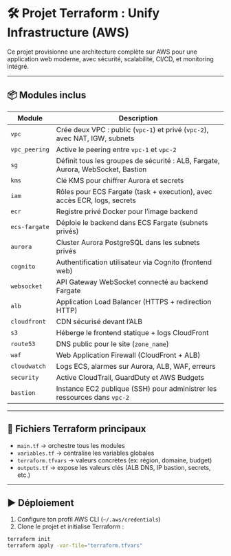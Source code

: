 # 🛠️ Projet Terraform : Unify Infrastructure (AWS)

Ce projet provisionne une architecture complète sur AWS pour une application web moderne, avec sécurité, scalabilité, CI/CD, et monitoring intégré.

---

## 📦 Modules inclus

| Module           | Description |
|------------------|-------------|
| `vpc`            | Crée deux VPC : public (`vpc-1`) et privé (`vpc-2`), avec NAT, IGW, subnets |
| `vpc_peering`    | Active le peering entre `vpc-1` et `vpc-2` |
| `sg`             | Définit tous les groupes de sécurité : ALB, Fargate, Aurora, WebSocket, Bastion |
| `kms`            | Clé KMS pour chiffrer Aurora et secrets |
| `iam`            | Rôles pour ECS Fargate (task + execution), avec accès ECR, logs, secrets |
| `ecr`            | Registre privé Docker pour l’image backend |
| `ecs-fargate`    | Déploie le backend dans ECS Fargate (subnets privés) |
| `aurora`         | Cluster Aurora PostgreSQL dans les subnets privés |
| `cognito`        | Authentification utilisateur via Cognito (frontend web) |
| `websocket`      | API Gateway WebSocket connecté au backend Fargate |
| `alb`            | Application Load Balancer (HTTPS + redirection HTTP) |
| `cloudfront`     | CDN sécurisé devant l’ALB |
| `s3`             | Héberge le frontend statique + logs CloudFront |
| `route53`        | DNS public pour le site (`zone_name`) |
| `waf`            | Web Application Firewall (CloudFront + ALB) |
| `cloudwatch`     | Logs ECS, alarmes sur Aurora, ALB, WAF, erreurs |
| `security`       | Active CloudTrail, GuardDuty et AWS Budgets |
| `bastion`        | Instance EC2 publique (SSH) pour administrer les ressources dans `vpc-2` |

---

## 🔧 Fichiers Terraform principaux

- `main.tf` → orchestre tous les modules
- `variables.tf` → centralise les variables globales
- `terraform.tfvars` → valeurs concrètes (ex: région, domaine, budget)
- `outputs.tf` → expose les valeurs clés (ALB DNS, IP bastion, secrets, etc.)

---

## ▶️ Déploiement

1. Configure ton profil AWS CLI (`~/.aws/credentials`)
2. Clone le projet et initialise Terraform :

```bash
terraform init
terraform apply -var-file="terraform.tfvars"
